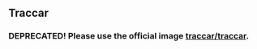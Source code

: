 Traccar
---
### DEPRECATED! Please use the official image [traccar/traccar](https://hub.docker.com/r/traccar/traccar/).
